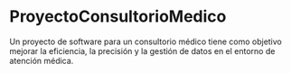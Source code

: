 # ProyectoConsultorioMedico
Un proyecto de software para un consultorio médico tiene como objetivo mejorar la eficiencia, la precisión y la gestión de datos en el entorno de atención médica.
